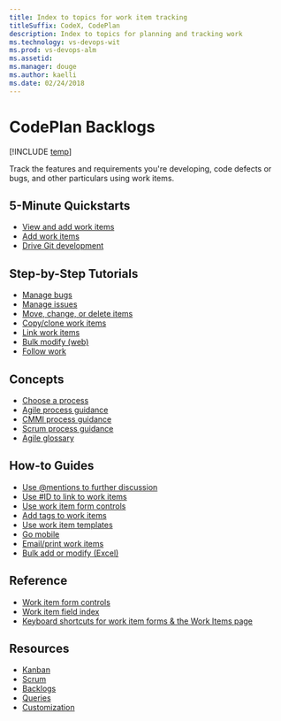 ```yaml
---
title: Index to topics for work item tracking
titleSuffix: CodeX, CodePlan
description: Index to topics for planning and tracking work 
ms.technology: vs-devops-wit
ms.prod: vs-devops-alm
ms.assetid:  
ms.manager: douge
ms.author: kaelli
ms.date: 02/24/2018
---
```


# CodePlan Backlogs

[!INCLUDE [temp](../_shared/version-vsts-tfs-all-versions.md)]   


Track the features and requirements you're developing, code defects or bugs, and other particulars using work items. 

<!---
## Overview  
[About work items](../work-items/about-work-items.md?toc=/vsts/work/codeplan-items/toc.json&bc=/vsts/work/codeplan-items/breadcrumb/toc.json) 
-->

## 5-Minute Quickstarts  
 
- [View and add work items](../work-items/view-add-work-items.md?toc=/vsts/work/codeplan-items/toc.json&bc=/vsts/work/codeplan-items/breadcrumb/toc.json)  
- [Add work items](../backlogs/add-work-items.md?toc=/vsts/work/codeplan-items/toc.json&bc=/vsts/work/codeplan-items/breadcrumb/toc.json)
- [Drive Git development](../backlogs/connect-work-items-to-git-dev-ops.md?toc=/vsts/work/codeplan-items/toc.json&bc=/vsts/work/codeplan-items/breadcrumb/toc.json) 

## Step-by-Step Tutorials

- [Manage bugs](../backlogs/manage-bugs.md?toc=/vsts/work/codeplan-items/toc.json&bc=/vsts/work/codeplan-items/breadcrumb/toc.json)
- [Manage issues](../backlogs/manage-issues-impediments.md?toc=/vsts/work/codeplan-items/toc.json&bc=/vsts/work/codeplan-items/breadcrumb/toc.json)
- [Move, change, or delete items](../backlogs/remove-delete-work-items.md?toc=/vsts/work/codeplan-items/toc.json&bc=/vsts/work/codeplan-items/breadcrumb/toc.json)
- [Copy/clone work items](../backlogs/copy-clone-work-items.md?toc=/vsts/work/codeplan-items/toc.json&bc=/vsts/work/codeplan-items/breadcrumb/toc.json)
- [Link work items](../backlogs/add-link.md?toc=/vsts/work/codeplan-items/toc.json&bc=/vsts/work/codeplan-items/breadcrumb/toc.json)
- [Bulk modify (web)](../backlogs/bulk-modify-work-items.md?toc=/vsts/work/codeplan-items/toc.json&bc=/vsts/work/codeplan-items/breadcrumb/toc.json)
- [Follow work](../../collaborate/follow-work-items.md?toc=/vsts/work/codeplan-items/toc.json&bc=/vsts/work/codeplan-items/breadcrumb/toc.json)


## Concepts 

- [Choose a process](../work-items/guidance/choose-process.md?toc=/vsts/work/codeplan-items/toc.json&bc=/vsts/work/codeplan-items/breadcrumb/toc.json)  
- [Agile process guidance](../work-items/guidance/agile-process.md?toc=/vsts/work/codeplan-items/toc.json&bc=/vsts/work/codeplan-items/breadcrumb/toc.json)  
- [CMMI process guidance](../work-items/guidance/cmmi-process.md?toc=/vsts/work/codeplan-items/toc.json&bc=/vsts/work/codeplan-items/breadcrumb/toc.json)  
- [Scrum process guidance](../work-items/guidance/scrum-process.md?toc=/vsts/work/codeplan-items/toc.json&bc=/vsts/work/codeplan-items/breadcrumb/toc.json)         
- [Agile glossary](../work-items/agile-glossary.md?toc=/vsts/work/codeplan-items/toc.json&bc=/vsts/work/codeplan-items/breadcrumb/toc.json) 

## How-to Guides
- [Use @mentions to further discussion](../../notifications/at-mentions.md?toc=/vsts/work/codeplan-items/toc.json&bc=/vsts/work/codeplan-items/breadcrumb/toc.json)
- [Use #ID to link to work items](../../notifications/add-links-to-work-items.md?toc=/vsts/work/codeplan-items/toc.json&bc=/vsts/work/codeplan-items/breadcrumb/toc.json)
- [Use work item form controls](../work-items/work-item-form-controls.md?toc=/vsts/work/codeplan-items/toc.json&bc=/vsts/work/codeplan-items/breadcrumb/toc.json)
- [Add tags to work items](../track/add-tags-to-work-items.md?toc=/vsts/work/codeplan-items/toc.json&bc=/vsts/work/codeplan-items/breadcrumb/toc.json)
- [Use work item templates](../backlogs/work-item-template.md?toc=/vsts/work/codeplan-items/toc.json&bc=/vsts/work/codeplan-items/breadcrumb/toc.json)
- [Go mobile](../../collaborate/mobile-work.md?toc=/vsts/work/codeplan-items/toc.json&bc=/vsts/work/codeplan-items/breadcrumb/toc.json)  
- [Email/print work items](../work-items/email-work-items.md?toc=/vsts/work/codeplan-items/toc.json&bc=/vsts/work/codeplan-items/breadcrumb/toc.json)      
- [Bulk add or modify (Excel)](../backlogs/office/bulk-add-modify-work-items-excel.md?toc=/vsts/work/codeplan-items/toc.json&bc=/vsts/work/codeplan-items/breadcrumb/toc.json)

## Reference
- [Work item form controls](../work-items/work-item-form-controls.md?toc=/vsts/work/codeplan-items/toc.json&bc=/vsts/work/codeplan-items/breadcrumb/toc.json)     
- [Work item field index](../work-items/guidance/work-item-field.md?toc=/vsts/work/codeplan-items/toc.json&bc=/vsts/work/codeplan-items/breadcrumb/toc.json)
- [Keyboard shortcuts for work item forms & the Work Items page](../work-items/work-item-form-keyboard-shortcuts.md?toc=/vsts/work/codeplan-items/toc.json&bc=/vsts/work/codeplan-items/breadcrumb/toc.json)     
  

## Resources 

- [Kanban](../codeplan-boards/index.md)
- [Scrum](../codeplan-scrum/index.md)
- [Backlogs](../codeplan-backlogs/index.md)
- [Queries](../codeplan-queries/index.md)
- [Customization](../customize/process/customize-process.md)



